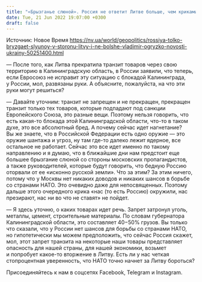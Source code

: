 ```yaml
---
title: "«Брызганье слюной». Россия не ответит Литве больше, чем криками и бредом — интервью с Огрызко"
date: Tue, 21 Jun 2022 19:07:00 +0300
draft: false
---
```

Источник: Новое Время https://nv.ua/world/geopolitics/rossiya-tolko-bryzgaet-slyunoy-v-storonu-litvy-i-ne-bolshe-vladimir-ogryzko-novosti-ukrainy-50251400.html


— После того, как Литва прекратила транзит товаров через свою территорию в Калининградскую область, в России заявили, что теперь, если Евросоюз не исправит эту ситуацию с блокадой Калининграда, у России, мол, развязаны руки. А объясните, пожалуйста, на что эти руки могут решиться?

— Давайте уточним: транзит не запрещен и не прекращен, прекращен транзит только тех товаров, которые подпадают под санкции Европейского Союза, это разные вещи. Поэтому нельзя говорить, что есть какая-то блокада этой Калининградской области, что-то в таком духе, это все абсолютный бред. А почему сейчас идет нагнетание? Вы же знаете, что в Российской Федерации есть одно оружие — это оружие шантажа и угроз, ну там где-то далеко лежит ядерное, все остальное не работает. Сейчас это все идет именно по такому направлению и я думаю, что в ближайшие дни нам предстоит еще большее брызгание слюной со стороны московских пропагандистов, а также руководителей, которые будут говорить, что бедную Россию оторвали от ее «исконно русской земли». Что за этим? За этим ничего, потому что у Москвы нет никаких доводов и никаких шансов в борьбе со странами НАТО. Это очевидно даже для непосвященных. Поэтому дальше этого очередного крика «нас (то есть Россию) окружили, нас презирают, нас ни во что не ставят» не пойдет.

— Я здесь уточню, о каких товарах идет речь. Запрет затронул уголь, металлы, цемент, строительные материалы. По словам губернатора Калининградской области, это составляет 40−50% грузов. Вы только что сказали, что у России нет шансов для борьбы со странами НАТО, но гипотетически мы можем предположить, что сейчас Россия скажет, мол, этот запрет транзита на некоторые наши товары представляет опасность для нашей страны, для нашей экономики, возьмет и попробует какое-то вторжение в Литву. Есть ли у нас четкая стопроцентная уверенность, что НАТО точно начнет за Литву бороться?

Присоединяйтесь к нам в соцсетях Facebook, Telegram и Instagram.
